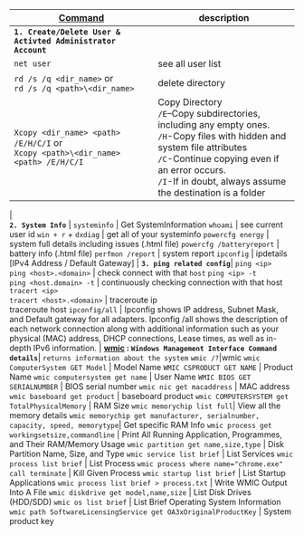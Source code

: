 <!-- # IT related commands -->


[Command](https://docs.microsoft.com/en-us/windows-server/administration/windows-commands/windows-commands) | description
------- | --------
**`1. Create/Delete User & Activted Administrator Account`** | 
`net user` | see all user list
`rd /s /q <dir_name>` or<br>`rd /s /q <path>\<dir_name>` | delete directory
`Xcopy <dir_name> <path> /E/H/C/I` or<br>`Xcopy <path>\<dir_name> <path> /E/H/C/I`| Copy Directory<br>`/E`–Copy subdirectories, including any empty ones.<br>`/H`-Copy files with hidden and system file attributes<br>`/C`-Continue copying even if an error occurs.<br>`/I`-If in doubt, always assume the destination is a folder
|  
**`2. System Info`** |
`systeminfo` | Get SystemInformation
`whoami` | see current user id
`win + r` + `dxdiag` | get all of your systeminfo
`powercfg energy` | system full details including issues (.html file)
`powercfg /batteryreport` | battery info (.html file)
`perfmon /report` | system report
`ipconfig` | ipdetails [IPv4 Address / Default Gateway]
| 
**`3. ping related config`**|
`ping <ip>` <br> `ping <host>.<domain>` | check connect with that `host`
`ping <ip> -t` <br> `ping <host.domain> -t` | continuously checking connection with that host
`tracert <ip>` <br> `tracert <host>.<domain>` | traceroute ip<br> traceroute host
`ipconfig/all` | Ipconfig shows IP address, Subnet Mask, and Default gateway for all adapters. Ipconfig /all shows the description of each network connection along with additional information such as your physical (MAC) address, DHCP connections, Lease times, as well as in-depth IPv6 information.
|
**[wmic](https://docs.microsoft.com/en-us/windows/win32/wmisdk/wmic) : `Windows Management Interface Command details`**| `returns information about the system`
`wmic /?`|wmic
`wmic ComputerSystem GET Model` | Model Name
`WMIC CSPRODUCT GET NAME` | Product Name
`wmic computersystem get name` | User Name
`WMIC BIOS GET SERIALNUMBER` | BIOS serial number
`wmic nic get macaddress` | MAC address
`wmic baseboard get product` | baseboard product
`wmic COMPUTERSYSTEM get TotalPhysicalMemory` | RAM Size
`wmic memorychip list full`| View all the memory details
`wmic memorychip get manufacturer, serialnumber, capacity, speed, memorytype`| Get specific RAM Info
`wmic process get workingsetsize,commandline` | Print All Running Application, Programmes, and Their RAM/Memory Usage
`wmic partition get name,size,type` | Disk Partition Name, Size, and Type
`wmic service list brief` | List Services
`wmic process list brief` | List Process
`wmic process where name="chrome.exe" call terminate` | Kill Given Process
`wmic startup list brief` | List Startup Applications
`wmic process list brief > process.txt` | Write WMIC Output Into A File
`wmic diskdrive get model,name,size` | List Disk Drives (HDD/SDD)
`wmic os list brief` | List Brief Operating System Information
`wmic path SoftwareLicensingService get OA3xOriginalProductKey` | System product key


